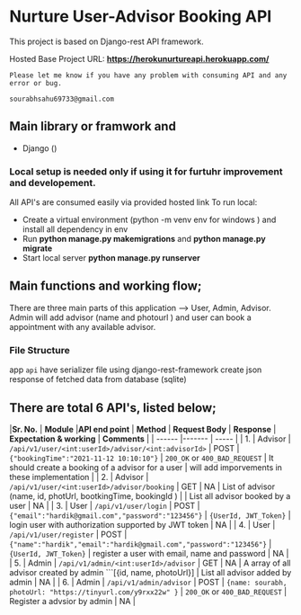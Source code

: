 # Nurture User-Advisor Booking API

This project is based on Django-rest API framework. 

Hosted Base Project URL: **https://herokunurtureapi.herokuapp.com/**

```
Please let me know if you have any problem with consuming API and any error or bug.

sourabhsahu69733@gmail.com
```
## Main library or framwork and 
* Django ()

### Local setup is needed only if using it for furtuhr improvement and developement.
All API's are consumed easily via provided hosted link
To run local: 
* Create a virtual environment (python -m venv env for windows ) and install all dependency in env 
* Run **python manage.py makemigrations** and **python manage.py migrate**
* Start local server **python manage.py runserver**

## Main functions and working flow;
There are three main parts of this application --> User, Admin, Advisor.
Admin will add advisor (name and photourl ) and user can book a appointment with any available advisor.

### File Structure 
app `api` have serializer file using django-rest-framework create json response of fetched data from database (sqlite)

There are total 6 API's, listed below;
--
|**Sr. No.** | **Module** |**API end point** | **Method**  | **Request Body** |  **Response** | **Expectation & working** | **Comments** |
| ------ |------- | ----- |
| 1. | Advisor | `/api/v1/user/<int:userId>/advisor/<int:advisorId>` | POST | ```{"bookingTime":"2021-11-12 10:10:10"}``` | `200_OK` or `400_BAD_REQUEST` | It should create a booking of a advisor for a user | will add imporvements in these implementation |
| 2. | Advisor | `/api/v1/user/<int:userId>/advisor/booking` | GET  | NA | List of advisor (name, id, photUrl, bootkingTime, bookingId ) |   | List all advisor booked by a user | NA |
| 3. |  User | `/api/v1/user/login` | POST | `{"email":"hardik@gmail.com","password":"123456"}` | `{UserId, JWT_Token}` | login user with authorization supported by JWT token | NA |
| 4. | User | `/api/v1/user/register` | POST | `{"name":"hardik","email":"hardik@gmail.com","password":"123456"}` | `{UserId, JWT_Token}` | register a user with email, name and password | NA |
| 5. | Admin | `/api/v1/admin/<int:userId>/advisor` | GET | NA | A array of all advisor created by admin ```[{id, name, photoUrl}] | List all advisor added by admin  | NA |
| 6. | Admin | `/api/v1/admin/advisor` | POST | `{name: sourabh, photoUrl: "https://tinyurl.com/y9rxx22w" }` | `200_OK` or `400_BAD_REQUEST` | Register a advsior by admin | NA |